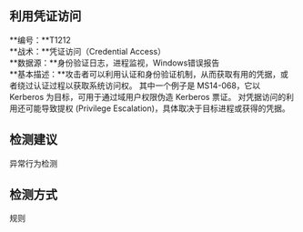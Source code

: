 ## 利用凭证访问  
**编号：**T1212  
**战术：**凭证访问（Credential Access）  
**数据源：**身份验证日志，进程监视，Windows错误报告  
**基本描述：**攻击者可以利用认证和身份验证机制，从而获取有用的凭据，或者绕过认证过程以获取系统访问权。 其中一个例子是 MS14-068，它以 Kerberos 为目标，可用于通过域用户权限伪造 Kerberos 票证。 对凭据访问的利用还可能导致提权 (Privilege Escalation)，具体取决于目标进程或获得的凭据。  
## 检测建议  
异常行为检测  
## 检测方式  
规则